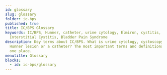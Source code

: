 ```yaml
---
id: glossary
slug: glossary
folder: ic-bps
published: true
title: IC/BPS Glossary
keywords: IC/BPS, Hunner, catheter, urine cytology, Elmiron, cystitis,
  Interstitial Cystitis, Bladder Pain Syndrome
description: Key terms about IC/BPS. What is urine cytology, cystoscopy, a
  Hunner lesion or a catheter? The most important terms and definitions, all  in
  one place.
menutitle: Glossary
blocks:
  - id: ic-bps/glossary
---
```

